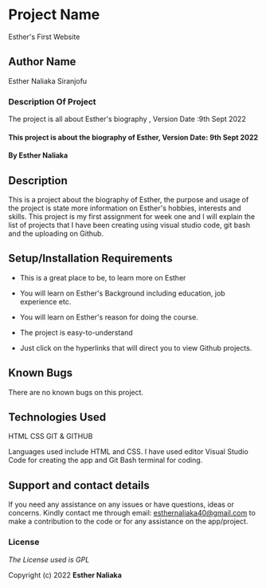 # Project Name

Esther's First Website

## Author Name

Esther Naliaka Siranjofu

### Description Of Project

The project is all about Esther's biography , Version Date :9th Sept 2022


#### This project is about the biography of Esther, Version Date: 9th Sept 2022

 

#### By **Esther Naliaka**

 

## Description

 

This is a project about the biography of Esther, the purpose and usage of the project is state more information on Esther's hobbies, interests and skills. This project is my first assignment for week one and I will explain the list of projects that I have been creating using visual studio code, git bash and the uploading on Github.

 

## Setup/Installation Requirements

 

- This is a great place to be, to learn more on Esther

- You will learn on Esther's Background including education, job experience etc.

- You will learn on Esther's reason for doing the course.

- The project is easy-to-understand

- Just click on the hyperlinks that will direct you to view Github projects.

 

## Known Bugs

 

There are no known bugs on this project.

 

## Technologies Used

 HTML
 CSS
 GIT & GITHUB


Languages used include HTML and CSS. I have used editor Visual Studio Code for creating the app and Git Bash terminal for coding.

 

## Support and contact details

 

If you need any assistance on any issues or have questions, ideas or concerns. Kindly contact me through email: esthernaliaka40@gmail.com to make a contribution to the code or for any assistance on the app/project.

 

### License

 

_The License used is GPL_

 

Copyright (c) 2022 **Esther Naliaka**
